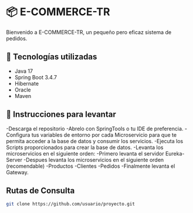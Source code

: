 # 📦 E-COMMERCE-TR

Bienvenido a E-COMMERCE-TR, un pequeño pero eficaz sistema de pedidos.

## 🚀 Tecnologías utilizadas

- Java 17
- Spring Boot 3.4.7
- Hibernate
- Oracle
- Maven

## 📄 Instrucciones para levantar
-Descarga el repositorio
-Abrelo con SpringTools o tu IDE de preferencia.
-Configura tus variables de entorno por cada Microservicio para que te permita acceder a la base de datos y consumir los servicios.
-Ejecuta los Scripts proporcionados para crear la base de datos.
-Levanta los microservicios en el siguiente orden:
  -Primero levanta el servidor Eureka-Server
  -Despues levanta los microservicios en el siguiente orden (recomendable)
    -Productos
    -Clientes
    -Pedidos
  -Finalmente levanta el Gateway.

## Rutas de Consulta
```bash
git clone https://github.com/usuario/proyecto.git

